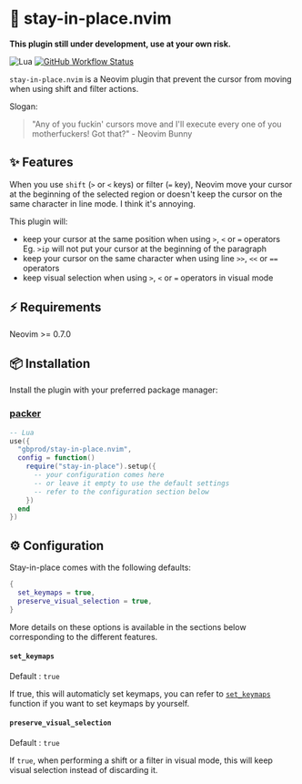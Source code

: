 # 🛑 stay-in-place.nvim

**This plugin still under development, use at your own risk.**

![Lua](https://img.shields.io/badge/Made%20with%20Lua-blueviolet.svg?style=for-the-badge&logo=lua)
[![GitHub Workflow Status](https://img.shields.io/github/workflow/status/gbprod/stay-in-place.nvim/Integration?style=for-the-badge)](https://github.com/gbprod/stay-in-place.nvim/actions/workflows/integration.yml)

`stay-in-place.nvim` is a Neovim plugin that prevent the cursor from moving when
using shift and filter actions.

Slogan:

> "Any of you fuckin' cursors move and I'll execute every one of you motherfuckers! Got that?" - Neovim Bunny

## ✨ Features

When you use `shift` (`>` or `<` keys) or filter (`=` key), Neovim move your
cursor at the beginning of the selected region or doesn't keep the cursor on the
same character in line mode. I think it's annoying.

This plugin will:

- keep your cursor at the same position when using `>`, `<` or `=` operators  
  Eg. `>ip` will not put your cursor at the beginning of the paragraph
- keep your cursor on the same character when using line `>>`, `<<` or `==` operators
- keep visual selection when using `>`, `<` or `=` operators in visual mode

## ⚡️ Requirements

Neovim >= 0.7.0

## 📦 Installation

Install the plugin with your preferred package manager:

### [packer](https://github.com/wbthomason/packer.nvim)

```lua
-- Lua
use({
  "gbprod/stay-in-place.nvim",
  config = function()
    require("stay-in-place").setup({
      -- your configuration comes here
      -- or leave it empty to use the default settings
      -- refer to the configuration section below
    })
  end
})
```

## ⚙️ Configuration

Stay-in-place comes with the following defaults:

```lua
{
  set_keymaps = true,
  preserve_visual_selection = true,
}
```

More details on these options is available in the sections below corresponding to the different features.

#### `set_keymaps`

Default : `true`

If true, this will automaticly set keymaps, you can refer to [`set_keymaps`](https://github.com/gbprod/stay-in-place.nvim/blob/main/lua/stay-in-place.lua#L15)
function if you want to set keymaps by yourself.

#### `preserve_visual_selection`

Default : `true`

If `true`, when performing a shift or a filter in visual mode, this will keep
visual selection instead of discarding it.

